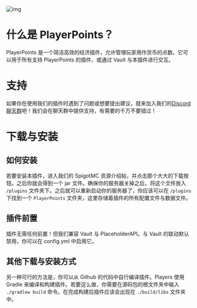 ![img](https://camo.githubusercontent.com/e993ac7c5c25abe0a515230e237f1d8fedfaa8b8c2cfa5fc4f0075ffd47ff4c2/68747470733a2f2f696d6775722e636f6d2f5446547a4475642e706e67)
# 什么是 PlayerPoints？
PlayerPoints 是一个简洁高效的经济插件，允许管理玩家用作货币的点数。它可以用于所有支持 PlayerPoints 的插件，或通过 Vault 与本插件进行交互。

# 支持
如果你在使用我们的插件时遇到了问题或想要提出建议，就来加入我们的[Discord 聊天群](https://discord.gg/MgUsTBK)吧！我们会在聊天群中提供支持，有需要的千万不要错过！

# 下载与安装

## 如何安装

若要安装本插件，进入我们的 SpigotMC 资源介绍帖，并点击那个大大的下载按钮。之后你就会得到一个 jar 文件。确保你的服务器关掉之后，将这个文件放入 `/plugins` 文件夹下。之后就可以重新启动你的服务器了，你应该可以在 `/plugins` 下找到一个 `PlayerPoints` 文件夹，这里存储着插件的所有配置文件与数据文件。

## 插件前置

插件无需任何前置！但我们兼容 Vault 与 PlaceholderAPI。与 Vault 的联动默认禁用，你可以在 config.yml 中启用它。

## 其他下载与安装方式

另一种可行的方法是，你可以从 Github 的代码中自行编译插件。Players 使用 Gradle 来编译和构建插件。若要这么做，你需要在源码包的根文件夹中输入 `./gradlew build` 命令。在完成构建后插件应该会出现在 `./build/libs` 文件夹中。 